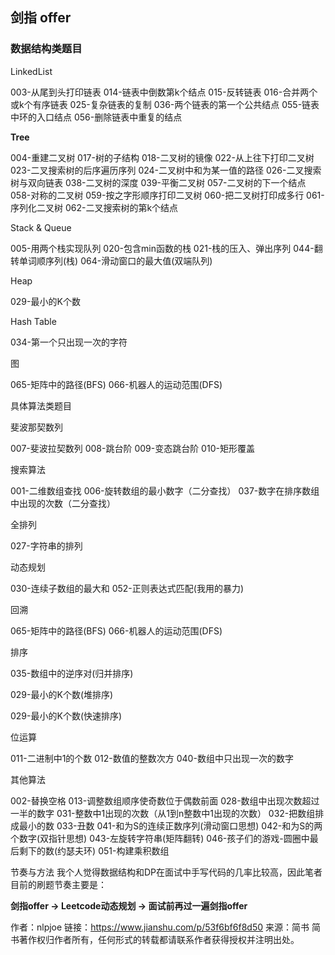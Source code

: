 ## 剑指 offer
### 数据结构类题目

LinkedList

003-从尾到头打印链表
014-链表中倒数第k个结点
015-反转链表
016-合并两个或k个有序链表
025-复杂链表的复制
036-两个链表的第一个公共结点
055-链表中环的入口结点
056-删除链表中重复的结点

**Tree**

004-重建二叉树
017-树的子结构
018-二叉树的镜像
022-从上往下打印二叉树
023-二叉搜索树的后序遍历序列
024-二叉树中和为某一值的路径
026-二叉搜索树与双向链表
038-二叉树的深度
039-平衡二叉树
057-二叉树的下一个结点
058-对称的二叉树
059-按之字形顺序打印二叉树
060-把二叉树打印成多行
061-序列化二叉树
062-二叉搜索树的第k个结点

Stack & Queue

005-用两个栈实现队列
020-包含min函数的栈
021-栈的压入、弹出序列
044-翻转单词顺序列(栈)
064-滑动窗口的最大值(双端队列)

Heap

029-最小的K个数

Hash Table

034-第一个只出现一次的字符

图

065-矩阵中的路径(BFS)
066-机器人的运动范围(DFS)

具体算法类题目

斐波那契数列

007-斐波拉契数列
008-跳台阶
009-变态跳台阶
010-矩形覆盖

搜索算法

001-二维数组查找
006-旋转数组的最小数字（二分查找）
037-数字在排序数组中出现的次数（二分查找）

全排列

027-字符串的排列

动态规划

030-连续子数组的最大和
052-正则表达式匹配(我用的暴力)

回溯

065-矩阵中的路径(BFS)
066-机器人的运动范围(DFS)

排序

035-数组中的逆序对(归并排序)

029-最小的K个数(堆排序)

029-最小的K个数(快速排序)

位运算

011-二进制中1的个数
012-数值的整数次方
040-数组中只出现一次的数字

其他算法

002-替换空格
013-调整数组顺序使奇数位于偶数前面
028-数组中出现次数超过一半的数字
031-整数中1出现的次数（从1到n整数中1出现的次数）
032-把数组排成最小的数
033-丑数
041-和为S的连续正数序列(滑动窗口思想)
042-和为S的两个数字(双指针思想)
043-左旋转字符串(矩阵翻转)
046-孩子们的游戏-圆圈中最后剩下的数(约瑟夫环)
051-构建乘积数组

节奏与方法
我个人觉得数据结构和DP在面试中手写代码的几率比较高，因此笔者目前的刷题节奏主要是：

**剑指offer -> Leetcode动态规划 -> 面试前再过一遍剑指offer**

作者：nlpjoe
链接：https://www.jianshu.com/p/53f6bf6f8d50
来源：简书
简书著作权归作者所有，任何形式的转载都请联系作者获得授权并注明出处。


